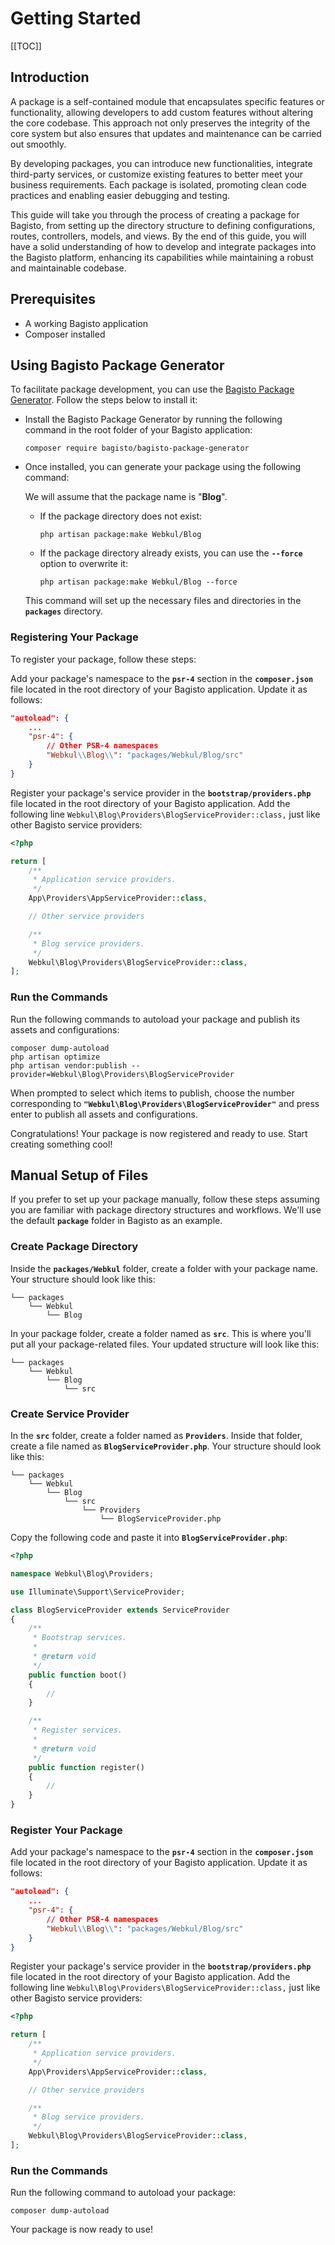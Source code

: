 # Getting Started

[[TOC]]

## Introduction 

A package is a self-contained module that encapsulates specific features or functionality, allowing developers to add custom features without altering the core codebase. This approach not only preserves the integrity of the core system but also ensures that updates and maintenance can be carried out smoothly.

By developing packages, you can introduce new functionalities, integrate third-party services, or customize existing features to better meet your business requirements. Each package is isolated, promoting clean code practices and enabling easier debugging and testing.

This guide will take you through the process of creating a package for Bagisto, from setting up the directory structure to defining configurations, routes, controllers, models, and views. By the end of this guide, you will have a solid understanding of how to develop and integrate packages into the Bagisto platform, enhancing its capabilities while maintaining a robust and maintainable codebase.

## Prerequisites

- A working Bagisto application
- Composer installed

## Using Bagisto Package Generator

To facilitate package development, you can use the [Bagisto Package Generator](https://github.com/bagisto/bagisto-package-generator). Follow the steps below to install it:

- Install the Bagisto Package Generator by running the following command in the root folder of your Bagisto application:

   ```shell
   composer require bagisto/bagisto-package-generator
   ```

- Once installed, you can generate your package using the following command:

    We will assume that the package name is "**Blog**".

   - If the package directory does not exist:

     ```shell
     php artisan package:make Webkul/Blog
     ```

   - If the package directory already exists, you can use the **`--force`** option to overwrite it:

     ```shell
     php artisan package:make Webkul/Blog --force
     ```

   This command will set up the necessary files and directories in the **`packages`** directory.

### Registering Your Package

To register your package, follow these steps:

Add your package's namespace to the **`psr-4`** section in the **`composer.json`** file located in the root directory of your Bagisto application. Update it as follows:

   ```json
   "autoload": {
       ...
       "psr-4": {
           // Other PSR-4 namespaces
           "Webkul\\Blog\\": "packages/Webkul/Blog/src"
       }
   }
   ```

Register your package's service provider in the **`bootstrap/providers.php`** file located in the root directory of your Bagisto application. Add the following line `Webkul\Blog\Providers\BlogServiceProvider::class,` just like other Bagisto service providers:

```php
<?php

return [
    /**
     * Application service providers.
     */
    App\Providers\AppServiceProvider::class,

    // Other service providers

    /**
     * Blog service providers.
     */
    Webkul\Blog\Providers\BlogServiceProvider::class,
];
```

### Run the Commands 

Run the following commands to autoload your package and publish its assets and configurations:

   ```shell
   composer dump-autoload
   php artisan optimize
   php artisan vendor:publish --provider=Webkul\Blog\Providers\BlogServiceProvider
   ```

   When prompted to select which items to publish, choose the number corresponding to **`"Webkul\Blog\Providers\BlogServiceProvider"`** and press enter to publish all assets and configurations.

Congratulations! Your package is now registered and ready to use. Start creating something cool!

## Manual Setup of Files

If you prefer to set up your package manually, follow these steps assuming you are familiar with package directory structures and workflows. We'll use the default **`package`** folder in Bagisto as an example.

### Create Package Directory

Inside the **`packages/Webkul`** folder, create a folder with your package name. Your structure should look like this:

   ```
   └── packages
       └── Webkul
           └── Blog
   ```

In your package folder, create a folder named as **`src`**. This is where you'll put all your package-related files. Your updated structure will look like this:

   ```
   └── packages
       └── Webkul
           └── Blog
               └── src
   ```

### Create Service Provider

In the **`src`** folder, create a folder named as **`Providers`**. Inside that folder, create a file named as **`BlogServiceProvider.php`**. Your structure should look like this:

   ```
   └── packages
       └── Webkul
           └── Blog
               └── src
                   └── Providers
                       └── BlogServiceProvider.php
   ```

Copy the following code and paste it into **`BlogServiceProvider.php`**:

   ```php
   <?php

   namespace Webkul\Blog\Providers;

   use Illuminate\Support\ServiceProvider;

   class BlogServiceProvider extends ServiceProvider
   {
       /**
        * Bootstrap services.
        *
        * @return void
        */
       public function boot()
       {
           //
       }

       /**
        * Register services.
        *
        * @return void
        */
       public function register()
       {
           //
       }
   }
   ```

### Register Your Package

Add your package's namespace to the **`psr-4`** section in the **`composer.json`** file located in the root directory of your Bagisto application. Update it as follows:

   ```json
   "autoload": {
       ...
       "psr-4": {
           // Other PSR-4 namespaces
           "Webkul\\Blog\\": "packages/Webkul/Blog/src"
       }
   }
   ```

Register your package's service provider in the **`bootstrap/providers.php`** file located in the root directory of your Bagisto application. Add the following line `Webkul\Blog\Providers\BlogServiceProvider::class,` just like other Bagisto service providers:

```php
<?php

return [
    /**
     * Application service providers.
     */
    App\Providers\AppServiceProvider::class,

    // Other service providers

    /**
     * Blog service providers.
     */
    Webkul\Blog\Providers\BlogServiceProvider::class,
];
```

### Run the Commands 

Run the following command to autoload your package:

   ```shell
   composer dump-autoload
   ```

   Your package is now ready to use!